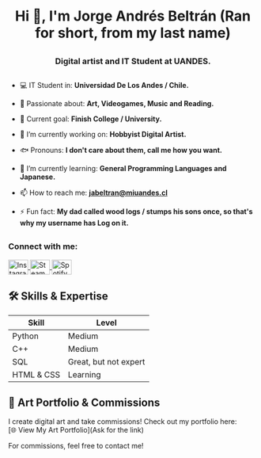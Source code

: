 ## <h1 align="center">Hi 👋, I'm Jorge Andrés Beltrán (Ran for short, from my last name)</h1>
## <h3 align="center">Digital artist and IT Student at UANDES.</h3>

##

- 💻 IT Student in: **Universidad De Los Andes / Chile.**

- 🚀 Passionate about: **Art, Videogames, Music and Reading.**

- 🎯 Current goal: **Finish College / University.**

- 🔭 I’m currently working on: **Hobbyist Digital Artist.**

- 🐟 Pronouns: **I don't care about them, call me how you want.**

- 🌱 I’m currently learning: **General Programming Languages and Japanese.**

- 📫 How to reach me: **jabeltran@miuandes.cl**

- ⚡ Fun fact: **My dad called wood logs / stumps his sons once, so that's why my username has Log on it.**

## <h3 align="left">Connect with me:</h3>
<p align="left">
  <a href="https://instagram.com/jabaranc" target="blank">
    <img align="center" src="https://raw.githubusercontent.com/rahuldkjain/github-profile-readme-generator/master/src/images/icons/Social/instagram.svg" alt="Instagram" height="30" width="40" />
  </a>
  <a href="https://steamcommunity.com/id/Cosmictotem/" target="_blank">
    <img align="center" src="https://upload.wikimedia.org/wikipedia/commons/8/83/Steam_icon_logo.svg" alt="Steam" height="30" width="40" />
  </a>
  <a href="https://open.spotify.com/user/12185423343" target="_blank">
    <img align="center" src="https://raw.githubusercontent.com/rahuldkjain/github-profile-readme-generator/master/src/images/icons/Social/spotify.svg" alt="Spotify" height="30" width="40" />
  </a>
</p>

##

## 🛠 Skills & Expertise

| Skill         | Level  |
|--------------|--------|
| Python       | Medium |
| C++          | Medium |
| SQL          | Great, but not expert |
| HTML & CSS   | Learning |

##

## 🎨 Art Portfolio & Commissions  

I create digital art and take commissions! Check out my portfolio here:  
[🌐 View My Art Portfolio](Ask for the link)  

For commissions, feel free to contact me!

##

<!--
**Ran-L0g/Ran-L0g** is a ✨ _special_ ✨ repository because its `README.md` (this file) appears on your GitHub profile.

Here are some ideas to get you started:

- 🔭 I’m currently working on ...
- 🌱 I’m currently learning ...
- 👯 I’m looking to collaborate on ...
- 🤔 I’m looking for help with ...
- 💬 Ask me about ...
- 📫 How to reach me: ...
- 😄 Pronouns: ...
- ⚡ Fun fact: ...
-->
